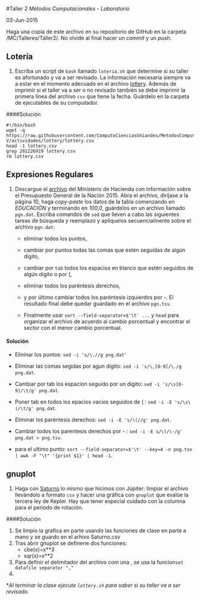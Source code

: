 #Taller 2
*Métodos Computacionales - Laboratorio*

03-Jun-2015

Haga una copia de este archivo en su repositorio de GitHub en la carpeta /MC/Talleres/Taller2/. No olvide al final hacer un *commit* y un *push*.

## Lotería

1. Escriba  un script de `bash` llamado `loteria.sh` que determine si su taller es afortunado y va a ser revisado. La información necesaria siempre va a estar en el momento adecuado en el archivo [lottery](https://raw.githubusercontent.com/ComputoCienciasUniandes/MetodosComputacionalesLaboratorio/master/2015-V/actividades/lottery/lottery.csv). Además de imprimir si el taller va a ser o no revisado también se debe imprimir la primera línea del archivo `csv` que tiene la fecha. Guárdelo en la carpeta de ejecutables de su computador.

####Solución

```
#!/bin/bash
wget -q  https://raw.githubusercontent.com/ComputoCienciasUniandes/MetodosComputacionalesLaboratorio/master/2015-V/actividades/lottery/lottery.csv
head -1 lottery.csv
grep 201226919 lottery.csv  
rm lottery.csv
```
## Expresiones Regulares

1. Descargue el [archivo](http://www.minhacienda.gov.co/portal/page/portal/HomeMinhacienda/presupuestogeneraldelanacion/ProyectoPGN/2015/Presentacion%20Proyecto%202015.pdf) del Ministerio de Hacienda con información sobre el Presupuesto General de la Nación 2015. Abra el archivo, diríjase a la página 10, haga *copy-paste* los datos de la tabla comenzando en *EDUCACIÓN* y terminando en *100,0*, guárdelos en un archivo llamado `pgn.dat`. Escriba comandos de `sed` que lleven a cabo las siguientes tareas de búsqueda y reemplazo y aplíquelos secuencialmente sobre el archivo `pgn.dat`: 

	* eliminar todos los puntos,

	* cambiar por puntos todas las comas que estén seguidas de algún dígito,

	* cambiar por `tab` todos los espacios en blanco que estén seguidos de algún dígito o por (,

	* eliminar todos los paréntesis derechos,

	* y por último cambiar todos los paréntesis izquierdos por -. El resultado final debe quedar guardado en el archivo `pgn.tsv`.

	* Finalmente usar `sort --field-separator=$'\t' ...`  y `head` para organizar el archivo de acuerdo al cambio porcentual y encontrar el sector con el menor cambio porcentual.

#### Solución

  * Elininar los puntos: `sed -i 's/\.//g png.dat'`

  * Eliminar las comas segidas por agun digito: `sed -i 's/\,[0-9]/\./g png.dat`.

  * Cambiar por tab los espacion seguido por un digito: `sed -i 's/\s[0-9]/\t/g' png.dat`.

  * Poner tab en todos los epacios vacios seguidos de ( : `sed -i -E 's/\s\(/\t/g' png.dat`.
  
  * Eliminar los paréntesis derechos: `sed -i -E 's/\(//g' png.dat`.
  
  * Cambiar todos los parentesis derechos por - : `sed -i -E s/\(/\-/g' png.dat > png.tsv`.
  
  * para el ultimo punto: `sort --field-separator=$'\t' --key=4 -n png.tsv | awk -F "\t" '{print $1}' | head -1`.

## gnuplot

1. Haga con [Saturno](http://nssdc.gsfc.nasa.gov/planetary/factsheet/saturniansatfact.html) lo mismo que hicimos con Júpiter: limpiar el archivo llevándolo a formato `csv` y hacer una gráfica con `gnuplot` que evalúe la tercera ley de Kepler. Hay que tener especial cuidado con la columna para el periodo de rotación.

####Solución

1. Se limpio la grafica en parte usando las funciones de clase en parte a mano y se guardo en el arhivo Saturno.csv
2. Tras abrir gnuplot se definene dos funciones:
	* cbe(x)=x**3
	* sqr(x)=x**2
3. Para definir el delimitador del archivo com una , se usa la funcion`set datafile separator ","`
4. 

**Al terminar la clase ejecute `lottery.sh` para saber si su taller va a ser revisado.*
